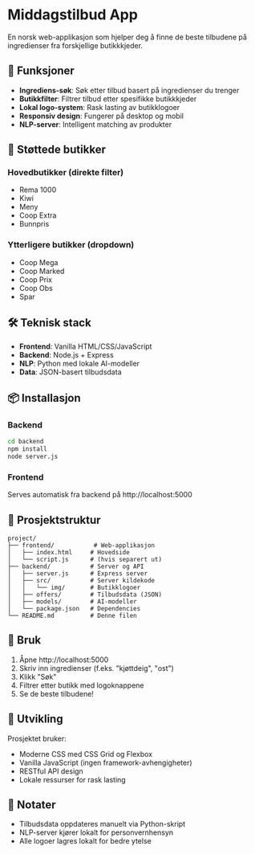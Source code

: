 # Middagstilbud App

En norsk web-applikasjon som hjelper deg å finne de beste tilbudene på ingredienser fra forskjellige butikkkjeder.

## 🚀 Funksjoner

- **Ingrediens-søk**: Søk etter tilbud basert på ingredienser du trenger
- **Butikkfilter**: Filtrer tilbud etter spesifikke butikkkjeder
- **Lokal logo-system**: Rask lasting av butikklogoer
- **Responsiv design**: Fungerer på desktop og mobil
- **NLP-server**: Intelligent matching av produkter

## 🏪 Støttede butikker

### Hovedbutikker (direkte filter)
- Rema 1000
- Kiwi
- Meny
- Coop Extra
- Bunnpris

### Ytterligere butikker (dropdown)
- Coop Mega
- Coop Marked
- Coop Prix
- Coop Obs
- Spar

## 🛠 Teknisk stack

- **Frontend**: Vanilla HTML/CSS/JavaScript
- **Backend**: Node.js + Express
- **NLP**: Python med lokale AI-modeller
- **Data**: JSON-basert tilbudsdata

## 📦 Installasjon

### Backend
```bash
cd backend
npm install
node server.js
```

### Frontend
Serves automatisk fra backend på http://localhost:5000

## 📁 Prosjektstruktur

```
project/
├── frontend/           # Web-applikasjon
│   ├── index.html     # Hovedside
│   └── script.js      # (hvis separert ut)
├── backend/           # Server og API
│   ├── server.js      # Express server
│   ├── src/           # Server kildekode
│   │   └── img/       # Butikklogoer
│   ├── offers/        # Tilbudsdata (JSON)
│   ├── models/        # AI-modeller
│   └── package.json   # Dependencies
└── README.md          # Denne filen
```

## 🎯 Bruk

1. Åpne http://localhost:5000
2. Skriv inn ingredienser (f.eks. "kjøttdeig", "ost")
3. Klikk "Søk"
4. Filtrer etter butikk med logoknappene
5. Se de beste tilbudene!

## 🔧 Utvikling

Prosjektet bruker:
- Moderne CSS med CSS Grid og Flexbox
- Vanilla JavaScript (ingen framework-avhengigheter)
- RESTful API design
- Lokale ressurser for rask lasting

## 📝 Notater

- Tilbudsdata oppdateres manuelt via Python-skript
- NLP-server kjører lokalt for personvernhensyn
- Alle logoer lagres lokalt for bedre ytelse
